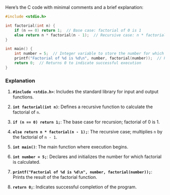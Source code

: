 Here’s the C code with minimal comments and a brief explanation:

```c
#include <stdio.h>

int factorial(int n) {
    if (n == 0) return 1;  // Base case: factorial of 0 is 1
    else return n * factorial(n - 1);  // Recursive case: n * factorial of (n - 1)
}

int main() {
    int number = 5;  // Integer variable to store the number for which factorial is calculated
    printf("Factorial of %d is %d\n", number, factorial(number));  // Prints the factorial of the number
    return 0;  // Returns 0 to indicate successful execution
}
```

### Explanation

1. **`#include <stdio.h>`**: Includes the standard library for input and output functions.

2. **`int factorial(int n)`**: Defines a recursive function to calculate the factorial of `n`.

3. **`if (n == 0) return 1;`**: The base case for recursion; factorial of 0 is 1.

4. **`else return n * factorial(n - 1);`**: The recursive case; multiplies `n` by the factorial of `n - 1`.

5. **`int main()`**: The main function where execution begins.

6. **`int number = 5;`**: Declares and initializes the number for which factorial is calculated.

7. **`printf("Factorial of %d is %d\n", number, factorial(number));`**: Prints the result of the factorial function.

8. **`return 0;`**: Indicates successful completion of the program.
